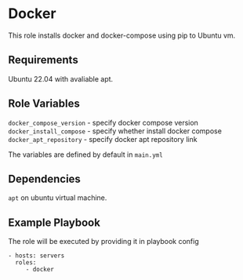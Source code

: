 Docker
=========

This role installs docker and docker-compose using pip to Ubuntu vm.

Requirements
------------

Ubuntu 22.04 with avaliable apt.

Role Variables
--------------

`docker_compose_version` - specify docker compose version
`docker_install_compose` - specify whether install docker compose `docker_apt_repository` - specify docker apt repository link

The variables are defined by default in `main.yml`



Dependencies
------------

`apt` on  ubuntu virtual machine.

Example Playbook
----------------

The role will be executed by providing it in playbook config

    - hosts: servers
      roles:
         - docker

